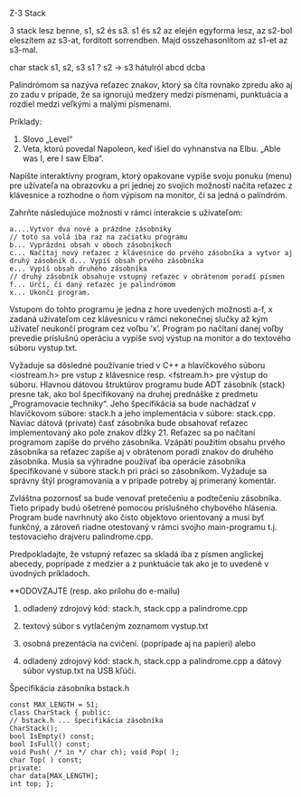 Z-3 Stack

3 stack lesz benne, s1, s2 és s3. s1 és s2 az elején egyforma lesz, az s2-bol eleszítem az s3-at, fordított sorrendben. 
Majd osszehasonlítom az s1-et az s3-mal.

char stack s1, s2, s3 
s1 ? s2 -> s3 hátulról
abcd dcba


Palindrómom sa nazýva reťazec znakov, ktorý sa číta rovnako zpredu ako aj zo zadu v prípade, že sa ignorujú medzery medzi písmenami, punktuácia a rozdiel medzi veľkými a malými písmenami.


Príklady:


1. Slovo „Level“
2. Veta, ktorú povedal Napoleon, keď išiel do vyhnanstva na Elbu.
„Able was I, ere I saw Elba“.


Napíšte interaktívny program, ktorý opakovane vypíše svoju ponuku (menu) pre užívateľa na obrazovku a pri jednej zo svojich možností načíta reťazec z klávesnice a rozhodne o ňom výpisom na monitor, či sa jedná o palindróm.


Zahrňte následujúce možnosti v rámci interakcie s užívateľom:
```
a....Vytvor dva nové a prázdne zásobníky
// toto sa volá iba raz na začiatku programu
b... Vyprázdni obsah v oboch zásobníkoch
c... Načítaj nový reťazec z klávesnice do prvého zásobníka a vytvor aj druhý zásobník d... Vypíš obsah prvého zásobníka
e... Vypíš obsah druhého zásobníka
// druhý zásobník obsahuje vstupný reťazec v obrátenom poradí písmen
f... Určí, či daný reťazec je palindrómom
x... Ukonči program.
```
Vstupom do tohto programu je jedna z hore uvedených možnosti a-f, x zadaná užívateľom cez klávesnicu v rámci nekonečnej slučky až kým užívateľ neukončí program cez voľbu ’x’. Program po načítaní danej voľby prevedie príslušnú operáciu a vypíše svoj výstup na monitor a do textového súboru vystup.txt.


Vyžaduje sa dôsledné používanie tried v C++ a hlavičkového súboru <iostream.h> pre vstup z klávesnice resp. <fstream.h> pre výstup do súboru. Hlavnou dátovou štruktúrov programu bude ADT zásobník (stack) presne tak, ako bol špecifikovaný na druhej prednáške z predmetu „Programovacie techniky“. Jeho špecifikácia sa bude nachádzať v hlavičkovom súbore: stack.h a jeho implementácia v súbore: stack.cpp. Naviac dátová (private) časť zásobníka bude obsahovať reťazec implementovaný ako pole znakov dĺžky 21. Reťazec sa po načítaní programom zapíše do prvého zásobníka. Vzápätí použitím obsahu prvého zásobníka sa reťazec zapíše aj v obrátenom poradí znakov do druhého zásobníka. Musia sa výhradne používať iba operácie zásobníka špecifikované v súbore stack.h pri práci so zásobníkom. Vyžaduje sa správny štýl programovania a v prípade potreby aj primeraný komentár. 


Zvláštna pozornosť sa
bude venovať pretečeniu a podtečeniu zásobníka. Tieto prípady budú ošetrené pomocou príslušného chybového hlásenia. Program bude navrhnutý ako čisto objektovo orientovaný a musí byť funkčný, a zároveň riadne otestovaný v rámci svojho main-programu t.j. testovacieho drajveru palindrome.cpp.


Predpokladajte, že vstupný reťazec sa skladá iba z písmen anglickej abecedy, poprípade z medzier a z punktuácie tak ako je to uvedené v úvodných príkladoch.


**ODOVZAJTE (resp. ako prílohu do e-mailu)

1. odladený zdrojový kód: stack.h, stack.cpp a palindrome.cpp 
2. textový súbor s vytlačeným zoznamom vystup.txt
3. osobná prezentácia na cvičení.
(poprípade aj na papieri)
alebo

1. odladený zdrojový kód: stack.h, stack.cpp a palindrome.cpp a dátový súbor vystup.txt na USB kľúči.

Špecifikácia zásobníka bstack.h
```
const MAX_LENGTH = 51;
class CharStack { public:
// bstack.h ... špecifikácia zásobníka
CharStack();
bool IsEmpty() const;
bool IsFull() const;
void Push( /* in */ char ch); void Pop( );
char Top( ) const;
private:
char data[MAX_LENGTH];
int top; };
```
